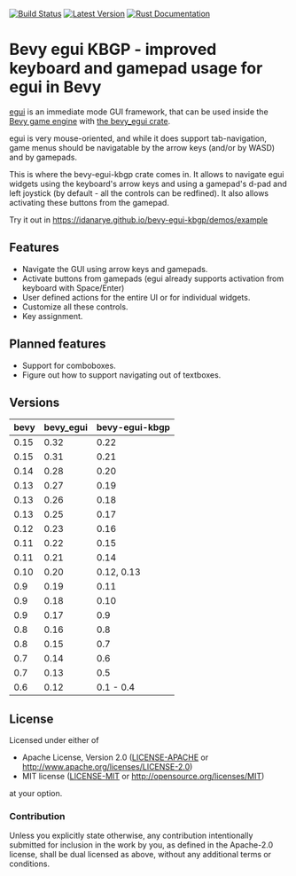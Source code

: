 [![Build Status](https://github.com/idanarye/bevy-egui-kbgp/workflows/CI/badge.svg)](https://github.com/idanarye/bevy-egui-kbgp/actions)
[![Latest Version](https://img.shields.io/crates/v/bevy-egui-kbgp.svg)](https://crates.io/crates/bevy-egui-kbgp)
[![Rust Documentation](https://img.shields.io/badge/api-rustdoc-blue.svg)](https://idanarye.github.io/bevy-egui-kbgp/)

# Bevy egui KBGP - improved keyboard and gamepad usage for egui in Bevy

[egui](https://github.com/emilk/egui) is an immediate mode GUI framework, that can be used inside the [Bevy game engine](https://bevyengine.org/) with [the bevy_egui crate](https://github.com/mvlabat/bevy_egui).

egui is very mouse-oriented, and while it does support tab-navigation, game menus should be
navigatable by the arrow keys (and/or by WASD) and by gamepads.

This is where the bevy-egui-kbgp crate comes in. It allows to navigate egui widgets using the
keyboard's arrow keys and using a gamepad's d-pad and left joystick (by default - all the controls
can be redfined). It also allows activating these buttons from the gamepad.

Try it out in https://idanarye.github.io/bevy-egui-kbgp/demos/example

## Features

* Navigate the GUI using arrow keys and gamepads.
* Activate buttons from gamepads (egui already supports activation from keyboard with Space/Enter)
* User defined actions for the entire UI or for individual widgets.
* Customize all these controls.
* Key assignment.

## Planned features

* Support for comboboxes.
* Figure out how to support navigating out of textboxes.

## Versions

| bevy | bevy_egui | bevy-egui-kbgp |
|------|-----------|----------------|
| 0.15 | 0.32      | 0.22           |
| 0.15 | 0.31      | 0.21           |
| 0.14 | 0.28      | 0.20           |
| 0.13 | 0.27      | 0.19           |
| 0.13 | 0.26      | 0.18           |
| 0.13 | 0.25      | 0.17           |
| 0.12 | 0.23      | 0.16           |
| 0.11 | 0.22      | 0.15           |
| 0.11 | 0.21      | 0.14           |
| 0.10 | 0.20      | 0.12, 0.13     |
| 0.9  | 0.19      | 0.11           |
| 0.9  | 0.18      | 0.10           |
| 0.9  | 0.17      | 0.9            |
| 0.8  | 0.16      | 0.8            |
| 0.8  | 0.15      | 0.7            |
| 0.7  | 0.14      | 0.6            |
| 0.7  | 0.13      | 0.5            |
| 0.6  | 0.12      | 0.1 - 0.4      |

## License

Licensed under either of

 * Apache License, Version 2.0 ([LICENSE-APACHE](LICENSE-APACHE) or http://www.apache.org/licenses/LICENSE-2.0)
 * MIT license ([LICENSE-MIT](LICENSE-MIT) or http://opensource.org/licenses/MIT)

at your option.

### Contribution

Unless you explicitly state otherwise, any contribution intentionally submitted
for inclusion in the work by you, as defined in the Apache-2.0 license, shall be dual licensed as above, without any
additional terms or conditions.
